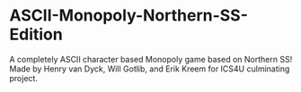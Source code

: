 # ASCII-Monopoly-Northern-SS-Edition
 A completely ASCII character based Monopoly game based on Northern SS! 
 Made by Henry van Dyck, Will Gotlib, and Erik Kreem for ICS4U culminating project.

